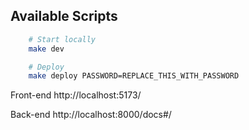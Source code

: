 
## Available Scripts
```sh
    # Start locally
    make dev

    # Deploy
    make deploy PASSWORD=REPLACE_THIS_WITH_PASSWORD
```

Front-end
http://localhost:5173/

Back-end
http://localhost:8000/docs#/
